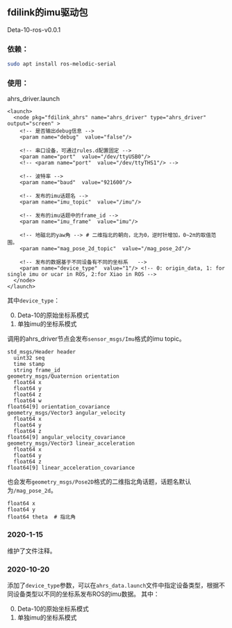 
## fdilink的imu驱动包
Deta-10-ros-v0.0.1
### 依赖：
```bash
sudo apt install ros-melodic-serial
```

### 使用：    
ahrs_driver.launch
```
<launch>
  <node pkg="fdilink_ahrs" name="ahrs_driver" type="ahrs_driver" output="screen" >
    <!-- 是否输出debug信息 -->
    <param name="debug"  value="false"/>
    
    <!-- 串口设备，可通过rules.d配置固定 -->
    <param name="port"  value="/dev/ttyUSB0"/>
    <!-- <param name="port"  value="/dev/ttyTHS1"/> -->

    <!-- 波特率 -->
    <param name="baud"  value="921600"/>

    <!-- 发布的imu话题名 -->
    <param name="imu_topic"  value="/imu"/>
    
    <!-- 发布的imu话题中的frame_id -->
    <param name="imu_frame"  value="imu"/>

    <!-- 地磁北的yaw角 --> # 二维指北的朝向，北为0，逆时针增加，0~2π的取值范围。
    <param name="mag_pose_2d_topic"  value="/mag_pose_2d"/>

    <!-- 发布的数据基于不同设备有不同的坐标系   -->
    <param name="device_type"  value="1"/> <!-- 0: origin_data, 1: for single imu or ucar in ROS, 2:for Xiao in ROS -->
  </node>
</launch> 
```
  其中`device_type`：
  
  0. Deta-10的原始坐标系模式
  1. 单独imu的坐标系模式

调用的ahrs_driver节点会发布`sensor_msgs/Imu`格式的imu topic。
```
std_msgs/Header header
  uint32 seq
  time stamp
  string frame_id
geometry_msgs/Quaternion orientation
  float64 x
  float64 y
  float64 z
  float64 w
float64[9] orientation_covariance
geometry_msgs/Vector3 angular_velocity
  float64 x
  float64 y
  float64 z
float64[9] angular_velocity_covariance
geometry_msgs/Vector3 linear_acceleration
  float64 x
  float64 y
  float64 z
float64[9] linear_acceleration_covariance
```
也会发布`geometry_msgs/Pose2D`格式的二维指北角话题，话题名默认为`/mag_pose_2d`。
```
float64 x
float64 y
float64 theta  # 指北角
```

### 2020-1-15
  维护了文件注释。

### 2020-10-20
  添加了`device_type`参数，可以在`ahrs_data.launch`文件中指定设备类型，根据不同设备类型以不同的坐标系发布ROS的imu数据。
  其中：

  0. Deta-10的原始坐标系模式
  1. 单独imu的坐标系模式
